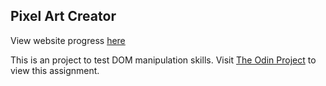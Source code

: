 ## Pixel Art Creator

View website progress [here](https://michaelcoleman.github.io/pixel-art-creator/)

This is an project to test DOM manipulation skills. Visit
[The Odin Project](https://www.theodinproject.com/lessons/foundations-etch-a-sketch)
to view this assignment.




